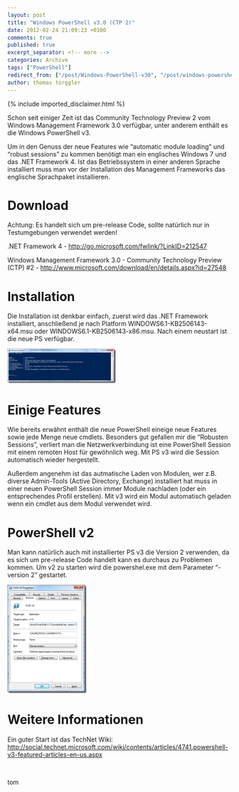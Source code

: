 ```yaml
---
layout: post
title: "Windows PowerShell v3.0 (CTP 2)"
date: 2012-02-24 21:09:23 +0100
comments: true
published: true
excerpt_separator: <!-- more -->
categories: Archive
tags: ["PowerShell"]
redirect_from: ["/post/Windows-PowerShell-v30", "/post/windows-powershell-v30"]
author: thomas torggler
---
```

<!-- more -->
{% include imported_disclaimer.html %}
<p>Schon seit einiger Zeit ist das Community Technology Preview 2 vom Windows Management Framework 3.0 verfügbar, unter anderem enthält es die Windows PowerShell v3.</p>  <p>Um in den Genuss der neue Features wie “automatic module loading” und “robust sessions” zu kommen benötigt man ein englisches Windows 7 und das .NET Framework 4. Ist das Betriebssystem in einer anderen Sprache installiert muss man vor der Installation des Management Frameworks das englische Sprachpaket installieren.</p>  <h1>Download</h1>  <p>Achtung: Es handelt sich um pre-release Code, sollte natürlich nur in Testumgebungen verwendet werden!</p>  <p>.NET Framework 4 - <a href="http://go.microsoft.com/fwlink/?LinkID=212547">http://go.microsoft.com/fwlink/?LinkID=212547</a></p>  <p>Windows Management Framework 3.0 - Community Technology Preview (CTP) #2 - <a title="http://www.microsoft.com/download/en/details.aspx?id=27548" href="http://www.microsoft.com/download/en/details.aspx?id=27548">http://www.microsoft.com/download/en/details.aspx?id=27548</a></p>  <h1>Installation</h1>  <p>Die Installation ist denkbar einfach, zuerst wird das .NET Framework installiert, anschließend je nach Platform WINDOWS6.1-KB2506143-x64.msu oder WINDOWS6.1-KB2506143-x86.msu. Nach einem neustart ist die neue PS verfügbar.</p>  <p><a href="/assets/image_371.png"><img style="background-image: none; border-right-width: 0px; margin: 0px; padding-left: 0px; padding-right: 0px; display: inline; border-top-width: 0px; border-bottom-width: 0px; border-left-width: 0px; padding-top: 0px" title="image" border="0" alt="image" src="/assets/image_thumb_369.png" width="244" height="78" /></a></p>  <h1>Einige Features</h1>  <p>Wie bereits erwähnt enthält die neue PowerShell eineige neue Features sowie jede Menge neue cmdlets. Besonders gut gefallen mir die “Robusten Sessions”, verliert man die Netzwerkverbindung ist eine PowerShell Session mit einem remoten Host für gewöhnlich weg. Mit PS v3 wird die Session automatisch wieder hergestellt.</p>  <p>Außerdem angenehm ist das autmatische Laden von Modulen, wer z.B. diverse Admin-Tools (Active Directory, Exchange) installiert hat muss in einer neuen PowerShell Session immer Module nachladen (oder ein entsprechendes Profil erstellen). Mit v3 wird ein Modul automatisch geladen wenn ein cmdlet aus dem Modul verwendet wird.</p>  <h1>PowerShell v2</h1>  <p>Man kann natürlich auch mit installierter PS v3 die Version 2 verwenden, da es sich um pre-release Code handelt kann es durchaus zu Problemen kommen. Um v2 zu starten wird die powershel.exe mit dem Parameter “-version 2” gestartet.</p>  <p><a href="/assets/image_372.png"><img style="background-image: none; border-right-width: 0px; margin: 0px; padding-left: 0px; padding-right: 0px; display: inline; border-top-width: 0px; border-bottom-width: 0px; border-left-width: 0px; padding-top: 0px" title="image" border="0" alt="image" src="/assets/image_thumb_370.png" width="178" height="244" /></a></p>  <h1>Weitere Informationen</h1>  <p>Ein guter Start ist das TechNet Wiki: <a title="http://social.technet.microsoft.com/wiki/contents/articles/4741.powershell-v3-featured-articles-en-us.aspx" href="http://social.technet.microsoft.com/wiki/contents/articles/4741.powershell-v3-featured-articles-en-us.aspx">http://social.technet.microsoft.com/wiki/contents/articles/4741.powershell-v3-featured-articles-en-us.aspx</a></p>  <p>&#160;</p>  <p>tom</p>
